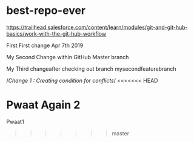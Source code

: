 # best-repo-ever
https://trailhead.salesforce.com/content/learn/modules/git-and-git-hub-basics/work-with-the-git-hub-workflow

First First change Apr 7th 2019

My Second Change within GitHub Master branch


My Third changeafter checking out branch mysecondfeaturebranch


/*Change 1 : Creating condition for conflicts*/
<<<<<<< HEAD

Pwaat Again 2
=======
Pwaat1
>>>>>>> master
